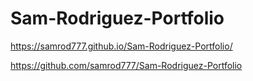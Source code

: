 # Sam-Rodriguez-Portfolio







https://samrod777.github.io/Sam-Rodriguez-Portfolio/

https://github.com/samrod777/Sam-Rodriguez-Portfolio
